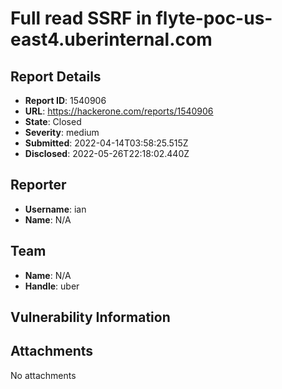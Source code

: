 # Full read SSRF in flyte-poc-us-east4.uberinternal.com

## Report Details
- **Report ID**: 1540906
- **URL**: https://hackerone.com/reports/1540906
- **State**: Closed
- **Severity**: medium
- **Submitted**: 2022-04-14T03:58:25.515Z
- **Disclosed**: 2022-05-26T22:18:02.440Z

## Reporter
- **Username**: ian
- **Name**: N/A

## Team
- **Name**: N/A
- **Handle**: uber

## Vulnerability Information


## Attachments
No attachments
